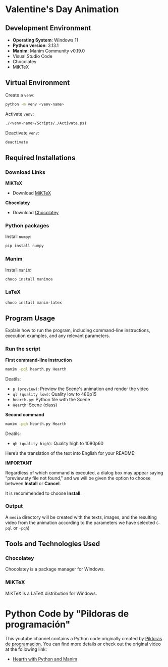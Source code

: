 # Valentine's Day Animation

## Development Environment

- **Operating System**: Windows 11
- **Python version**: 3.13.1
- **Manim**: Manim Community v0.19.0
- Visual Studio Code
- Chocolatey
- MiKTeX

## Virtual Environment

Create a `venv`:

```bash
python -m venv <venv-name>
```

Activate `venv`:

```bash
./<venv-name>/Scripts/./Activate.ps1
```

Deactivate `venv`:

```bash
deactivate
```

## Required Installations

### Download Links

**MiKTeX** 
- Download [MiKTeX](https://miktex.org/download)

**Chocolatey**
- Download [Chocolatey](https://chocolatey.org/install)

### Python packages

Install `numpy`:

```bash
pip install numpy
```

### Manim

Install `manim`:

```bash
choco install manimce
```

### LaTeX

```bash
choco install manim-latex
```

## Program Usage
Explain how to run the program, including command-line instructions, execution examples, and any relevant parameters.

### Run the script

**First command-line instruction**

```bash
manim -pql hearth.py Hearth
```

Deatils:

- `p (preview)`:  Preview the Scene's animation and render the video
- `ql (quality low)`: Quality low to 480p15
- `hearth.py`: Python file with the Scene
- `Hearth`: Scene (class)

**Second command**

```bash
manim -pqh hearth.py Hearth
```

Deatils:

- `qh (quality high)`: Quality high to 1080p60

Here’s the translation of the text into English for your README:

**IMPORTANT**

Regardless of which command is executed, a dialog box may appear saying "preview.sty file not found," and we will be given the option to choose between **Install** or **Cancel**.

It is recommended to choose **Install**.

### Output

A `media` directory will be created with the texts, images, and the resulting video from the animation according to the parameters we have selected (`-pql` or `-pqh`)

## Tools and Technologies Used

### Chocolatey

Chocolatey is a package manager for Windows.

### MiKTeX

MiKTeX is a LaTeX distribution for Windows.


# Python Code by "Pildoras de programación"

This youtube channel contains a Python code originally created by [Pildoras de programación](https://www.youtube.com/@pildorasdeprogramacion). You can find more details or check out the original video at the following link:

- [Hearth with Python and Manim](https://www.youtube.com/shorts/3j1TcJ6cLJ0)

